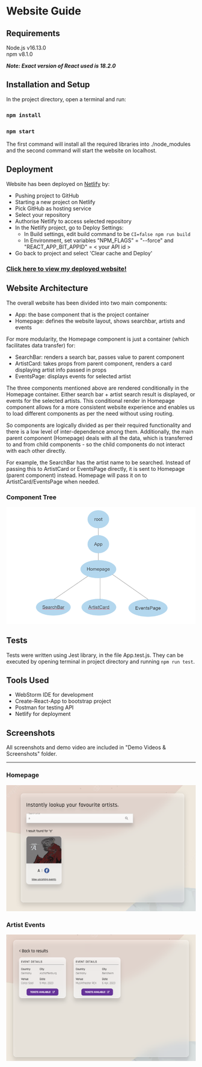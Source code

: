 # Website Guide

## Requirements

Node.js v16.13.0
<br>
npm     v8.1.0

***Note: Exact version of React used is 18.2.0***

## Installation and Setup

In the project directory, open a terminal and run:

### `npm install`
### `npm start`

The first command will install all the required libraries into ./node_modules and the second command will start the website on localhost.

## Deployment

Website has been deployed on [Netlify](https://www.netlify.com/) by:
- Pushing project to GitHub
- Starting a new project on Netlify
- Pick GitHub as hosting service
- Select your repository
- Authorise Netlify to access selected repository
- In the Netlify project, go to Deploy Settings:
    - In Build settings, edit build command to be `CI=false npm run build`
    - In Environment, set variables "NPM_FLAGS" = "--force" and "REACT_APP_BIT_APPID" = < your API id >
- Go back to project and select 'Clear cache and Deploy'

### [Click here to view my deployed website!](https://62e67079051ac74f61ee1b0a--glowing-cobbler-afd359.netlify.app/)

## Website Architecture

The overall website has been divided into two main components:
- App: the base component that is the project container
- Homepage: defines the website layout, shows searchbar, artists and events

For more modularity, the Homepage component is just a container (which facilitates data transfer) for:
- SearchBar: renders a search bar, passes value to parent component
- ArtistCard: takes props from parent component, renders a card displaying artist info passed in props
- EventsPage: displays events for selected artist

The three components mentioned above are rendered conditionally in the Homepage container. Either search bar + artist search result is displayed, or events for the selected artists.
This conditional render in Homepage component allows for a more consistent website experience and enables us to load different components as per the need without using routing.

So components are logically divided as per their required functionality and there is a low level of inter-dependence among them. Additionally, the main parent component (Homepage) deals with all the data, which is transferred to and from child components -
so the child components do not interact with each other directly.

For example, the SearchBar has the artist name to be searched. Instead of passing this to ArtistCard or EventsPage directly, it is sent to Homepage (parent component) instead.
Homepage will pass it on to ArtistCard/EventsPage when needed.

### Component Tree


![tree](https://github.com/sanaa-khan/web-dev-assignment/blob/master/public/tree.PNG)

## Tests

Tests were written using Jest library, in the file App.test.js. They can be executed by opening
terminal in project directory and running `npm run test`.

## Tools Used

- WebStorm IDE for development
- Create-React-App to bootstrap project
- Postman for testing API 
- Netlify for deployment

## Screenshots

All screenshots and demo video are included in "Demo Videos & Screenshots" folder. <hr>

### Homepage
![homepage](https://github.com/sanaa-khan/web-dev-assignment/blob/master/Demo%20Video%20%26%20Screenshots/Screenshots/Search%20Artist.PNG)

### Artist Events
![events](https://github.com/sanaa-khan/web-dev-assignment/blob/master/Demo%20Video%20%26%20Screenshots/Screenshots/View%20Events.PNG)

